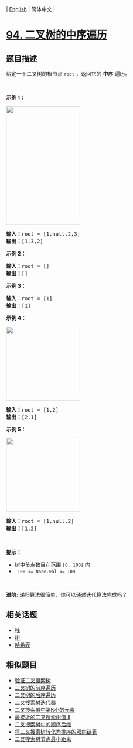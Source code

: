 
| [English](README.md) | 简体中文 |

# [94. 二叉树的中序遍历](https://leetcode-cn.com/problems/binary-tree-inorder-traversal/)

## 题目描述

<p>给定一个二叉树的根节点 <code>root</code> ，返回它的 <strong>中序</strong> 遍历。</p>

<p> </p>

<p><strong>示例 1：</strong></p>
<img alt="" src="https://assets.leetcode.com/uploads/2020/09/15/inorder_1.jpg" style="width: 202px; height: 324px;" />
<pre>
<strong>输入：</strong>root = [1,null,2,3]
<strong>输出：</strong>[1,3,2]
</pre>

<p><strong>示例 2：</strong></p>

<pre>
<strong>输入：</strong>root = []
<strong>输出：</strong>[]
</pre>

<p><strong>示例 3：</strong></p>

<pre>
<strong>输入：</strong>root = [1]
<strong>输出：</strong>[1]
</pre>

<p><strong>示例 4：</strong></p>
<img alt="" src="https://assets.leetcode.com/uploads/2020/09/15/inorder_5.jpg" style="width: 202px; height: 202px;" />
<pre>
<strong>输入：</strong>root = [1,2]
<strong>输出：</strong>[2,1]
</pre>

<p><strong>示例 5：</strong></p>
<img alt="" src="https://assets.leetcode.com/uploads/2020/09/15/inorder_4.jpg" style="width: 202px; height: 202px;" />
<pre>
<strong>输入：</strong>root = [1,null,2]
<strong>输出：</strong>[1,2]
</pre>

<p> </p>

<p><strong>提示：</strong></p>

<ul>
	<li>树中节点数目在范围 <code>[0, 100]</code> 内</li>
	<li><code>-100 <= Node.val <= 100</code></li>
</ul>

<p> </p>

<p><strong>进阶:</strong> 递归算法很简单，你可以通过迭代算法完成吗？</p>


## 相关话题

- [栈](https://leetcode-cn.com/tag/stack)
- [树](https://leetcode-cn.com/tag/tree)
- [哈希表](https://leetcode-cn.com/tag/hash-table)

## 相似题目

- [验证二叉搜索树](../validate-binary-search-tree/README.md)
- [二叉树的前序遍历](../binary-tree-preorder-traversal/README.md)
- [二叉树的后序遍历](../binary-tree-postorder-traversal/README.md)
- [二叉搜索树迭代器](../binary-search-tree-iterator/README.md)
- [二叉搜索树中第K小的元素](../kth-smallest-element-in-a-bst/README.md)
- [最接近的二叉搜索树值 II](../closest-binary-search-tree-value-ii/README.md)
- [二叉搜索树中的顺序后继](../inorder-successor-in-bst/README.md)
- [将二叉搜索树转化为排序的双向链表](../convert-binary-search-tree-to-sorted-doubly-linked-list/README.md)
- [二叉搜索树节点最小距离](../minimum-distance-between-bst-nodes/README.md)
